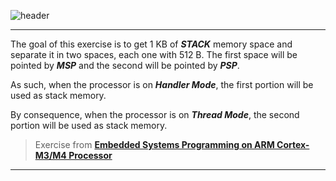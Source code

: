 ![header](https://github.com/lyangmdrs/stack_pointers_exercise/blob/develop/Img/header.png)

***
The goal of this exercise is to get 1 KB of ***STACK*** memory space and separate it in two spaces, each one with 512 B. The first space will be pointed by ***MSP*** and the second will be pointed by ***PSP***.

As such, when the processor is on ***Handler Mode***, the first portion will be used as stack memory.

By consequence, when the processor is on ***Thread Mode***, the second portion will be used as stack memory.

> Exercise from [**Embedded Systems Programming on ARM Cortex-M3/M4 Processor**](https://www.udemy.com/course/embedded-system-programming-on-arm-cortex-m3m4/)

***
